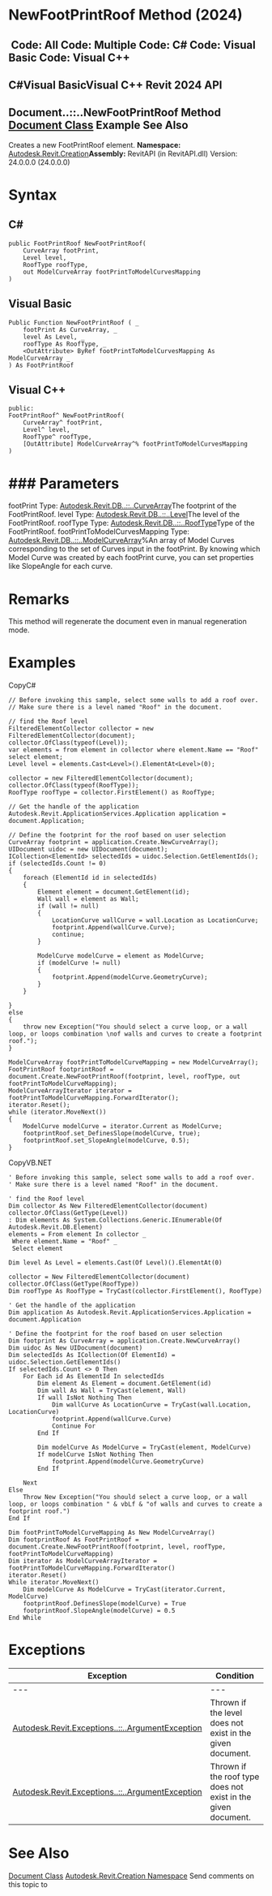 # NewFootPrintRoof Method (2024)

﻿
 Code: All Code: Multiple Code: C# Code: Visual Basic Code: Visual C++   
---  
C#Visual BasicVisual C++
Revit 2024 API  
---  
Document..::..NewFootPrintRoof Method   
[Document Class](ab1718f9-45fb-b3d3-827e-32ff81cf929c.md "Document Class") Example See Also  
---  
Creates a new FootPrintRoof element.
**Namespace:** [Autodesk.Revit.Creation](ded320da-058a-4edd-0418-0582389559a7.md "Autodesk.Revit.Creation Namespace")**Assembly:** RevitAPI (in RevitAPI.dll) Version: 24.0.0.0 (24.0.0.0)
# Syntax
C#  
---  
```text
public FootPrintRoof NewFootPrintRoof(
	CurveArray footPrint,
	Level level,
	RoofType roofType,
	out ModelCurveArray footPrintToModelCurvesMapping
)
```
  
Visual Basic  
---  
```text
Public Function NewFootPrintRoof ( _
	footPrint As CurveArray, _
	level As Level, _
	roofType As RoofType, _
	<OutAttribute> ByRef footPrintToModelCurvesMapping As ModelCurveArray _
) As FootPrintRoof
```
  
Visual C++  
---  
```text
public:
FootPrintRoof^ NewFootPrintRoof(
	CurveArray^ footPrint, 
	Level^ level, 
	RoofType^ roofType, 
	[OutAttribute] ModelCurveArray^% footPrintToModelCurvesMapping
)
```
  
# ### Parameters
footPrint
    Type: [Autodesk.Revit.DB..::..CurveArray](55103aad-38fd-45d2-6bf7-67a5203e99f3.md "CurveArray Class")The footprint of the FootPrintRoof.
level
    Type: [Autodesk.Revit.DB..::..Level](577e5d4e-a558-118c-9dea-3b810b061775.md "Level Class")The level of the FootPrintRoof.
roofType
    Type: [Autodesk.Revit.DB..::..RoofType](00b5948e-1cb6-4f3b-acc1-9f000e8cc40d.md "RoofType Class")Type of the FootPrintRoof.
footPrintToModelCurvesMapping
    Type: [Autodesk.Revit.DB..::..ModelCurveArray](c7852e5b-0a34-771f-584f-3e9513bca50e.md "ModelCurveArray Class")%An array of Model Curves corresponding to the set of Curves input in the footPrint. By knowing which Model Curve was created by each footPrint curve, you can set properties like SlopeAngle for each curve.
# Remarks
This method will regenerate the document even in manual regeneration mode. 
# Examples
CopyC#
```text
// Before invoking this sample, select some walls to add a roof over.
// Make sure there is a level named "Roof" in the document.

// find the Roof level
FilteredElementCollector collector = new FilteredElementCollector(document);
collector.OfClass(typeof(Level));
var elements = from element in collector where element.Name == "Roof" select element;
Level level = elements.Cast<Level>().ElementAt<Level>(0);

collector = new FilteredElementCollector(document);
collector.OfClass(typeof(RoofType));
RoofType roofType = collector.FirstElement() as RoofType; 

// Get the handle of the application
Autodesk.Revit.ApplicationServices.Application application = document.Application;

// Define the footprint for the roof based on user selection
CurveArray footprint = application.Create.NewCurveArray();
UIDocument uidoc = new UIDocument(document);
ICollection<ElementId> selectedIds = uidoc.Selection.GetElementIds();
if (selectedIds.Count != 0)
{
    foreach (ElementId id in selectedIds)
    {
        Element element = document.GetElement(id);
        Wall wall = element as Wall;
        if (wall != null)
        {
            LocationCurve wallCurve = wall.Location as LocationCurve;
            footprint.Append(wallCurve.Curve);
            continue;
        }

        ModelCurve modelCurve = element as ModelCurve;
        if (modelCurve != null)
        {
            footprint.Append(modelCurve.GeometryCurve);
        }
    }

}
else
{
    throw new Exception("You should select a curve loop, or a wall loop, or loops combination \nof walls and curves to create a footprint roof.");
}

ModelCurveArray footPrintToModelCurveMapping = new ModelCurveArray();
FootPrintRoof footprintRoof = document.Create.NewFootPrintRoof(footprint, level, roofType, out footPrintToModelCurveMapping);
ModelCurveArrayIterator iterator = footPrintToModelCurveMapping.ForwardIterator();
iterator.Reset();
while (iterator.MoveNext())
{
    ModelCurve modelCurve = iterator.Current as ModelCurve;
    footprintRoof.set_DefinesSlope(modelCurve, true);
    footprintRoof.set_SlopeAngle(modelCurve, 0.5);
}
```

CopyVB.NET
```text
' Before invoking this sample, select some walls to add a roof over.
' Make sure there is a level named "Roof" in the document.

' find the Roof level
Dim collector As New FilteredElementCollector(document)
collector.OfClass(GetType(Level))
: Dim elements As System.Collections.Generic.IEnumerable(Of Autodesk.Revit.DB.Element)
elements = From element In collector _
 Where element.Name = "Roof" _
 Select element

Dim level As Level = elements.Cast(Of Level)().ElementAt(0)

collector = New FilteredElementCollector(document)
collector.OfClass(GetType(RoofType))
Dim roofType As RoofType = TryCast(collector.FirstElement(), RoofType)

' Get the handle of the application
Dim application As Autodesk.Revit.ApplicationServices.Application = document.Application

' Define the footprint for the roof based on user selection
Dim footprint As CurveArray = application.Create.NewCurveArray()
Dim uidoc As New UIDocument(document)
Dim selectedIds As ICollection(Of ElementId) = uidoc.Selection.GetElementIds()
If selectedIds.Count <> 0 Then
    For Each id As ElementId In selectedIds
        Dim element As Element = document.GetElement(id)
        Dim wall As Wall = TryCast(element, Wall)
        If wall IsNot Nothing Then
            Dim wallCurve As LocationCurve = TryCast(wall.Location, LocationCurve)
            footprint.Append(wallCurve.Curve)
            Continue For
        End If

        Dim modelCurve As ModelCurve = TryCast(element, ModelCurve)
        If modelCurve IsNot Nothing Then
            footprint.Append(modelCurve.GeometryCurve)
        End If

    Next
Else
    Throw New Exception("You should select a curve loop, or a wall loop, or loops combination " & vbLf & "of walls and curves to create a footprint roof.")
End If

Dim footPrintToModelCurveMapping As New ModelCurveArray()
Dim footprintRoof As FootPrintRoof = document.Create.NewFootPrintRoof(footprint, level, roofType, footPrintToModelCurveMapping)
Dim iterator As ModelCurveArrayIterator = footPrintToModelCurveMapping.ForwardIterator()
iterator.Reset()
While iterator.MoveNext()
    Dim modelCurve As ModelCurve = TryCast(iterator.Current, ModelCurve)
    footprintRoof.DefinesSlope(modelCurve) = True
    footprintRoof.SlopeAngle(modelCurve) = 0.5
End While
```

# Exceptions
| Exception | Condition |
| --- | --- |
| --- | --- |
| [Autodesk.Revit.Exceptions..::..ArgumentException](2e6e4206-97a8-dd4b-df5d-4269f4bb6088.md "ArgumentException Class") | Thrown if the level does not exist in the given document. |
| [Autodesk.Revit.Exceptions..::..ArgumentException](2e6e4206-97a8-dd4b-df5d-4269f4bb6088.md "ArgumentException Class") | Thrown if the roof type does not exist in the given document. |

# See Also
[Document Class](ab1718f9-45fb-b3d3-827e-32ff81cf929c.md "Document Class")
[Autodesk.Revit.Creation Namespace](ded320da-058a-4edd-0418-0582389559a7.md "Autodesk.Revit.Creation Namespace")
Send comments on this topic to 